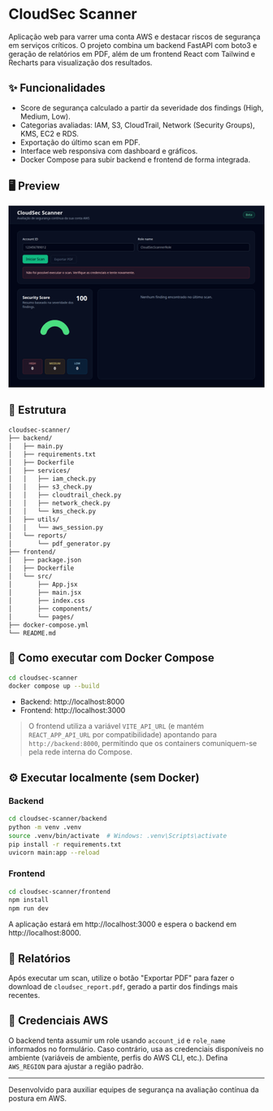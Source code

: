 # CloudSec Scanner

Aplicação web para varrer uma conta AWS e destacar riscos de segurança em serviços críticos. O projeto combina um backend FastAPI com boto3 e geração de relatórios em PDF, além de um frontend React com Tailwind e Recharts para visualização dos resultados.

## ✨ Funcionalidades
- Score de segurança calculado a partir da severidade dos findings (High, Medium, Low).
- Categorias avaliadas: IAM, S3, CloudTrail, Network (Security Groups), KMS, EC2 e RDS.
- Exportação do último scan em PDF.
- Interface web responsiva com dashboard e gráficos.
- Docker Compose para subir backend e frontend de forma integrada.

## 🖥️ Preview

![CloudSec Scanner Dashboard](docs/dashboard.png)

## 🧱 Estrutura
```
cloudsec-scanner/
├── backend/
│   ├── main.py
│   ├── requirements.txt
│   ├── Dockerfile
│   ├── services/
│   │   ├── iam_check.py
│   │   ├── s3_check.py
│   │   ├── cloudtrail_check.py
│   │   ├── network_check.py
│   │   └── kms_check.py
│   ├── utils/
│   │   └── aws_session.py
│   └── reports/
│       └── pdf_generator.py
├── frontend/
│   ├── package.json
│   ├── Dockerfile
│   └── src/
│       ├── App.jsx
│       ├── main.jsx
│       ├── index.css
│       ├── components/
│       └── pages/
├── docker-compose.yml
└── README.md
```

## 🚀 Como executar com Docker Compose

```bash
cd cloudsec-scanner
docker compose up --build
```

- Backend: http://localhost:8000
- Frontend: http://localhost:3000

> O frontend utiliza a variável `VITE_API_URL` (e mantém `REACT_APP_API_URL` por compatibilidade) apontando para `http://backend:8000`, permitindo que os containers comuniquem-se pela rede interna do Compose.

## ⚙️ Executar localmente (sem Docker)

### Backend
```bash
cd cloudsec-scanner/backend
python -m venv .venv
source .venv/bin/activate  # Windows: .venv\Scripts\activate
pip install -r requirements.txt
uvicorn main:app --reload
```

### Frontend
```bash
cd cloudsec-scanner/frontend
npm install
npm run dev
```

A aplicação estará em http://localhost:3000 e espera o backend em http://localhost:8000.

## 📄 Relatórios
Após executar um scan, utilize o botão "Exportar PDF" para fazer o download de `cloudsec_report.pdf`, gerado a partir dos findings mais recentes.

## 🔐 Credenciais AWS
O backend tenta assumir um role usando `account_id` e `role_name` informados no formulário. Caso contrário, usa as credenciais disponíveis no ambiente (variáveis de ambiente, perfis do AWS CLI, etc.). Defina `AWS_REGION` para ajustar a região padrão.

---
Desenvolvido para auxiliar equipes de segurança na avaliação contínua da postura em AWS.
